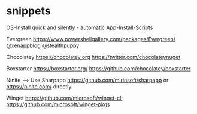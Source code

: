 # snippets
OS-Install quick and silently - automatic App-Install-Scripts

Evergreen
https://www.powershellgallery.com/packages/Evergreen/
@xenappblog @stealthpuppy

Chocolatey
https://chocolatey.org 
https://twitter.com/chocolateynuget

Boxstarter
https://boxstarter.org/
https://github.com/chocolatey/boxstarter

Ninite 
--> Use Sharpapp https://github.com/mirinsoft/sharpapp or https://ninite.com/ directly

Winget
https://github.com/microsoft/winget-cli
https://github.com/microsoft/winget-pkgs

